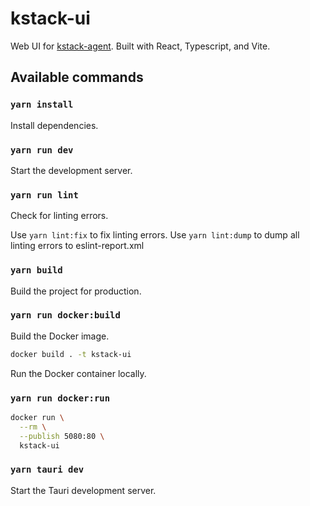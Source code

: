 # kstack-ui

Web UI for [kstack-agent](https://github.com/fm-labs/kstack-agent). 
Built with React, Typescript, and Vite.

## Available commands


### `yarn install`

Install dependencies.

### `yarn run dev`

Start the development server.


### `yarn run lint`

Check for linting errors.

Use `yarn lint:fix` to fix linting errors.
Use `yarn lint:dump` to dump all linting errors to eslint-report.xml


### `yarn build`

Build the project for production.


### `yarn run docker:build`

Build the Docker image.

```bash
docker build . -t kstack-ui
```

Run the Docker container locally.


### `yarn run docker:run`

```bash
docker run \
  --rm \
  --publish 5080:80 \
  kstack-ui
```


### `yarn tauri dev`

Start the Tauri development server.
